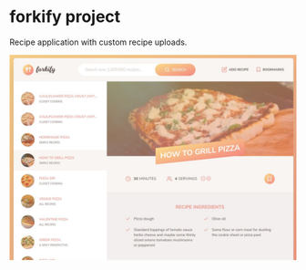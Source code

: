 # forkify project

Recipe application with custom recipe uploads.

[![Logo](/src/img/intro.jpg)](https://forkify-ali.netlify.app/)
